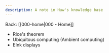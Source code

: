 ```yaml
---
description: A note in Huw's knowledge base
---
```


Back: [[000-home|000 - Home]]

- Rice's theorem
- Ubiquitous computing (Ambient computing)
- EInk displays
